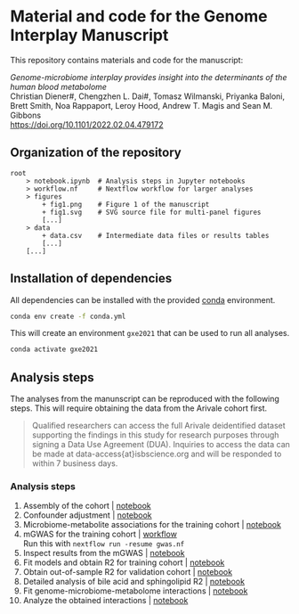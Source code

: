 # Material and code for the Genome Interplay Manuscript

This repository contains materials and code for the manuscript:

*Genome-microbiome interplay provides insight into the determinants of the human blood metabolome*<br>
Christian Diener#, Chengzhen L. Dai#, Tomasz Wilmanski, Priyanka Baloni, Brett Smith, Noa Rappaport, Leroy Hood, Andrew T. Magis and Sean M. Gibbons<br>
https://doi.org/10.1101/2022.02.04.479172

## Organization of the repository

```
root
    > notebook.ipynb  # Analysis steps in Jupyter notebooks
    > workflow.nf     # Nextflow workflow for larger analyses
    > figures
        + fig1.png    # Figure 1 of the manuscript
        + fig1.svg    # SVG source file for multi-panel figures
        [...]
    > data
        + data.csv    # Intermediate data files or results tables
        [...]
    [...]
```

## Installation of dependencies

All dependencies can be installed with the provided [conda](https://docs.conda.io/en/latest/miniconda.html) environment.

```bash
conda env create -f conda.yml
```

This will create an environment `gxe2021` that can be used to run all analyses.

```bash
conda activate gxe2021
```

## Analysis steps

The analyses from the manunscript can be reproduced with the following steps. This will require obtaining the data from the Arivale cohort first.

> Qualified researchers can access the full Arivale deidentified dataset supporting the findings in this study for research purposes through signing a Data Use Agreement (DUA). Inquiries to access the data can be made at data-access{at}isbscience.org and will be responded to within 7 business days.

### Analysis steps

1. Assembly of the cohort | [notebook](cohort.ipynb)
2. Confounder adjustment  | [notebook](residuals.ipynb)
3. Microbiome-metabolite associations for the training cohort | [notebook](microbe_associations.ipynb)
4. mGWAS for the training cohort | [workflow](gwas.nf)<br>
   Run this with `nextflow run -resume gwas.nf`
5. Inspect results from the mGWAS | [notebook](gwas.ipynb)
6. Fit models and obtain R2 for training cohort | [notebook](train_variances.ipynb)
7. Obtain out-of-sample R2 for validation cohort | [notebook](validation_variances.ipynb)
8. Detailed analysis of bile acid and sphingolipid R2 | [notebook](BAs_and_sphingolipids.ipynb)
9. Fit genome-microbiome-metabolome interactions | [notebook](genome_microbiome_interactions.ipynb)
10. Analyze the obtained interactions | [notebook](inspect_genome_microbiome_interactions.ipynb)

